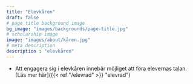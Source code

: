 ```yaml
---
title: "Elevkåren"
draft: false
# page title background image
bg_image: "images/backgrounds/page-title.jpg"
# scholarship image
image: "images/about/kåren.jpg"
# meta description
description : "elevkåren"
---
```


* Att engagera sig i elevkåren innebär möjliget att föra elevernas talan. [Läs mer här]({{< ref "/elevrad" >}} "elevrad") 